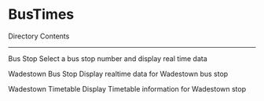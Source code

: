 # BusTimes


Directory           Contents

---------           ------------------------------------------

Bus Stop            Select a bus stop number and display real time data

Wadestown Bus Stop  Display realtime data for Wadestown bus stop

Wadestown Timetable Display Timetable information for Wadestown stop


